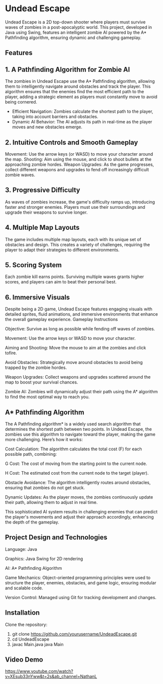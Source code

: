 # Undead Escape
Undead Escape is a 2D top-down shooter where players must survive waves of zombies in a post-apocalyptic world. This project, developed in Java using Swing, features an intelligent zombie AI powered by the A* Pathfinding algorithm, ensuring dynamic and challenging gameplay.

## Features
## 1. A Pathfinding Algorithm for Zombie AI
The zombies in Undead Escape use the A* Pathfinding algorithm, allowing them to intelligently navigate around obstacles and track the player. This algorithm ensures that the enemies find the most efficient path to the player, adding a strategic element as players must constantly move to avoid being cornered.

- Efficient Navigation: Zombies calculate the shortest path to the player, taking into account barriers and obstacles.
- Dynamic AI Behavior: The AI adjusts its path in real-time as the player moves and new obstacles emerge.

## 2. Intuitive Controls and Smooth Gameplay
Movement: Use the arrow keys (or WASD) to move your character around the map.
Shooting: Aim using the mouse, and click to shoot bullets at the approaching zombie hordes.
Weapon Upgrades: As the game progresses, collect different weapons and upgrades to fend off increasingly difficult zombie waves.

## 3. Progressive Difficulty
As waves of zombies increase, the game's difficulty ramps up, introducing faster and stronger enemies.
Players must use their surroundings and upgrade their weapons to survive longer.

## 4. Multiple Map Layouts
The game includes multiple map layouts, each with its unique set of obstacles and design. This creates a variety of challenges, requiring the player to adapt their strategies to different environments.

## 5. Scoring System
Each zombie kill earns points. Surviving multiple waves grants higher scores, and players can aim to beat their personal best.

## 6. Immersive Visuals
Despite being a 2D game, Undead Escape features engaging visuals with detailed sprites, fluid animations, and immersive environments that enhance the overall gameplay experience.
Gameplay Instructions

Objective: Survive as long as possible while fending off waves of zombies.

Movement: Use the arrow keys or WASD to move your character.

Aiming and Shooting: Move the mouse to aim at the zombies and click tofire.

Avoid Obstacles: Strategically move around obstacles to avoid being trapped by the zombie hordes.

Weapon Upgrades: Collect weapons and upgrades scattered around the map to boost your survival chances.

Zombie AI: Zombies will dynamically adjust their path using the A* algorithm to find the most optimal way to reach you.

## A* Pathfinding Algorithm
The A Pathfinding algorithm* is a widely used search algorithm that determines the shortest path between two points. In Undead Escape, the zombies use this algorithm to navigate toward the player, making the game more challenging. Here’s how it works:

Cost Calculation: The algorithm calculates the total cost (F) for each possible path, combining:

G Cost: The cost of moving from the starting point to the current node.

H Cost: The estimated cost from the current node to the target (player).

Obstacle Avoidance: The algorithm intelligently routes around obstacles, ensuring that zombies do not get stuck.

Dynamic Updates: As the player moves, the zombies continuously update their path, allowing them to adjust in real time.

This sophisticated AI system results in challenging enemies that can predict the player's movements and adjust their approach accordingly, enhancing the depth of the gameplay.

## Project Design and Technologies
Language: Java

Graphics: Java Swing for 2D rendering

AI: A* Pathfinding Algorithm

Game Mechanics: Object-oriented programming principles were used to structure the player, enemies, obstacles, and game logic, ensuring modular and scalable code.

Version Control: Managed using Git for tracking development and changes.

## Installation
Clone the repository:
1. git clone https://github.com/yourusername/UndeadEscape.git
2. cd UndeadEscape
3. javac Main.java
java Main

## Video Demo
https://www.youtube.com/watch?v=XEsub33nYww&t=2s&ab_channel=NathanL
